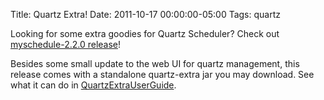 Title: Quartz Extra!
Date: 2011-10-17 00:00:00-05:00
Tags: quartz


Looking for some extra goodies for Quartz Scheduler? Check out [myschedule-2.2.0 release](http://code.google.com/p/myschedule/downloads/list)!

Besides some small update to the web UI for quartz management, this release comes with a standalone quartz-extra jar you may download. See what it can do in [QuartzExtraUserGuide](http://code.google.com/p/myschedule/wiki/QuartzExtraUserGuide).

